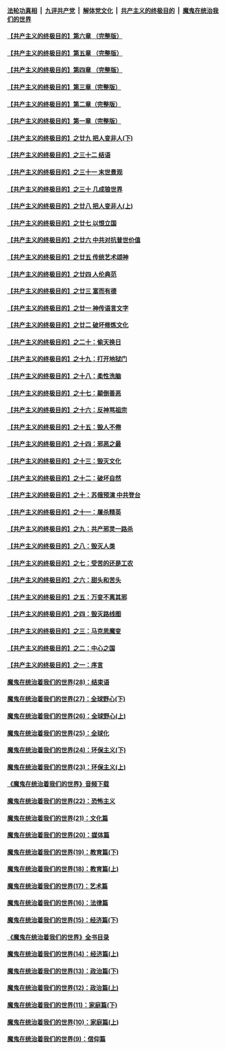 

####  [法轮功真相](../../../../basic/blob/master/README.md?t=07060431) &nbsp;|&nbsp; [九评共产党](../../../../9ping.md/blob/master/README.md?t=07060431) &nbsp;|&nbsp; [解体党文化](../../../../jtdwh.md/blob/master/README.md?t=07060431)  &nbsp;|&nbsp; [共产主义的终极目的](../../../../gczydzjmd.md/blob/master/README.md?t=07060431) &nbsp;|&nbsp; [魔鬼在统治我们的世界](../../../../mgztzwmdsj.md/blob/master/README.md?t=07060431) 

#### [【共产主义的终极目的】第六章 （完整版）](../pages/nsc422/n11428913.md?t=07060431) 

#### [【共产主义的终极目的】第五章 （完整版）](../pages/nsc422/n11428912.md?t=07060431) 

#### [【共产主义的终极目的】第四章 （完整版）](../pages/nsc422/n11428907.md?t=07060431) 

#### [【共产主义的终极目的】第三章（完整版）](../pages/nsc422/n11428848.md?t=07060431) 

#### [【共产主义的终极目的】第二章（完整版）](../pages/nsc422/n11428831.md?t=07060431) 

#### [【共产主义的终极目的】第一章（完整版）](../pages/nsc422/n11417651.md?t=07060431) 

#### [【共产主义的终极目的】之廿九 把人变非人(下)](../pages/nsc422/n11344140.md?t=07060431) 

#### [【共产主义的终极目的】之三十二 结语](../pages/nsc422/n11360535.md?t=07060431) 

#### [【共产主义的终极目的】之三十一 末世景观](../pages/nsc422/n11351129.md?t=07060431) 

#### [【共产主义的终极目的】之三十 几成狼世界](../pages/nsc422/n11348280.md?t=07060431) 

#### [【共产主义的终极目的】之廿八 把人变非人(上)](../pages/nsc422/n11340492.md?t=07060431) 

#### [【共产主义的终极目的】之廿七 以恨立国](../pages/nsc422/n11336944.md?t=07060431) 

#### [【共产主义的终极目的】之廿六 中共对抗普世价值](../pages/nsc422/n11324785.md?t=07060431) 

#### [【共产主义的终极目的】之廿五 传统艺术颂神](../pages/nsc422/n11296396.md?t=07060431) 

#### [【共产主义的终极目的】之廿四 人伦典范](../pages/nsc422/n11296397.md?t=07060431) 

#### [【共产主义的终极目的】之廿三 富而有德](../pages/nsc422/n11283598.md?t=07060431) 

#### [【共产主义的终极目的】之廿一 神传语言文字](../pages/nsc422/n11263265.md?t=07060431) 

#### [【共产主义的终极目的】之廿二 破坏修炼文化](../pages/nsc422/n11245728.md?t=07060431) 

#### [【共产主义的终极目的】之二十：偷天换日](../pages/nsc422/n11238846.md?t=07060431) 

#### [【共产主义的终极目的】之十九：打开地狱门](../pages/nsc422/n11206376.md?t=07060431) 

#### [【共产主义的终极目的】之十八：柔性洗脑](../pages/nsc422/n11199994.md?t=07060431) 

#### [【共产主义的终极目的】之十七：颠倒善恶](../pages/nsc422/n11179782.md?t=07060431) 

#### [【共产主义的终极目的】之十六：反神骂祖宗](../pages/nsc422/n11166798.md?t=07060431) 

#### [【共产主义的终极目的】之十五：毁人不倦](../pages/nsc422/n11166792.md?t=07060431) 

#### [【共产主义的终极目的】之十四：邪恶之最](../pages/nsc422/n11150249.md?t=07060431) 

#### [【共产主义的终极目的】之十三：毁灭文化](../pages/nsc422/n11135227.md?t=07060431) 

#### [【共产主义的终极目的】之十二：破坏自然](../pages/nsc422/n11135214.md?t=07060431) 

#### [【共产主义的终极目的】之十：苏俄预演 中共登台](../pages/nsc422/n11118424.md?t=07060431) 

#### [【共产主义的终极目的】之十一：屠杀精英](../pages/nsc422/n11118442.md?t=07060431) 

#### [【共产主义的终极目的】之九：共产邪灵一路杀](../pages/nsc422/n11114139.md?t=07060431) 

#### [【共产主义的终极目的】之八：毁灭人类](../pages/nsc422/n11108503.md?t=07060431) 

#### [【共产主义的终极目的】之七：受苦的还是工农](../pages/nsc422/n11101809.md?t=07060431) 

#### [【共产主义的终极目的】之六：甜头和苦头](../pages/nsc422/n11096971.md?t=07060431) 

#### [【共产主义的终极目的】之五：万变不离其邪](../pages/nsc422/n11091285.md?t=07060431) 

#### [【共产主义的终极目的】之四：毁灭路线图](../pages/nsc422/n11086284.md?t=07060431) 

#### [【共产主义的终极目的】之三：马克思魔变](../pages/nsc422/n11061941.md?t=07060431) 

#### [【共产主义的终极目的】之二：中心之国](../pages/nsc422/n11047728.md?t=07060431) 

#### [【共产主义的终极目的】之一：序言](../pages/nsc422/n11086077.md?t=07060431) 

#### [魔鬼在统治着我们的世界(28)：结束语](../pages/nsc422/n10936246.md?t=07060431) 

#### [魔鬼在统治着我们的世界(27)：全球野心(下)](../pages/nsc422/n10928319.md?t=07060431) 

#### [魔鬼在统治着我们的世界(26)：全球野心(上)](../pages/nsc422/n10900318.md?t=07060431) 

#### [魔鬼在统治着我们的世界(25)：全球化](../pages/nsc422/n10788205.md?t=07060431) 

#### [魔鬼在统治着我们的世界(24)：环保主义(下)](../pages/nsc422/n10695307.md?t=07060431) 

#### [魔鬼在统治着我们的世界(23)：环保主义(上)](../pages/nsc422/n10688613.md?t=07060431) 

#### [《魔鬼在统治着我们的世界》音频下载](../pages/nsc422/n10635553.md?t=07060431) 

#### [魔鬼在统治着我们的世界(22)：恐怖主义](../pages/nsc422/n10614727.md?t=07060431) 

#### [魔鬼在统治着我们的世界(21)：文化篇](../pages/nsc422/n10597706.md?t=07060431) 

#### [魔鬼在统治着我们的世界(20)：媒体篇](../pages/nsc422/n10586579.md?t=07060431) 

#### [魔鬼在统治着我们的世界(19)：教育篇(下)](../pages/nsc422/n10564808.md?t=07060431) 

#### [魔鬼在统治着我们的世界(18)：教育篇(上)](../pages/nsc422/n10526970.md?t=07060431) 

#### [魔鬼在统治着我们的世界(17)：艺术篇](../pages/nsc422/n10499093.md?t=07060431) 

#### [魔鬼在统治着我们的世界(16)：法律篇](../pages/nsc422/n10485969.md?t=07060431) 

#### [魔鬼在统治着我们的世界(15)：经济篇(下)](../pages/nsc422/n10469975.md?t=07060431) 

#### [《魔鬼在统治着我们的世界》全书目录](../pages/nsc422/n10464261.md?t=07060431) 

#### [魔鬼在统治着我们的世界(14)：经济篇(上)](../pages/nsc422/n10457370.md?t=07060431) 

#### [魔鬼在统治着我们的世界(13)：政治篇(下)](../pages/nsc422/n10448270.md?t=07060431) 

#### [魔鬼在统治着我们的世界(12)：政治篇(上)](../pages/nsc422/n10444576.md?t=07060431) 

#### [魔鬼在统治着我们的世界(11)：家庭篇(下)](../pages/nsc422/n10440961.md?t=07060431) 

#### [魔鬼在统治着我们的世界(10)：家庭篇(上)](../pages/nsc422/n10435448.md?t=07060431) 

#### [魔鬼在统治着我们的世界(9)：信仰篇](../pages/nsc422/n10432159.md?t=07060431) 


